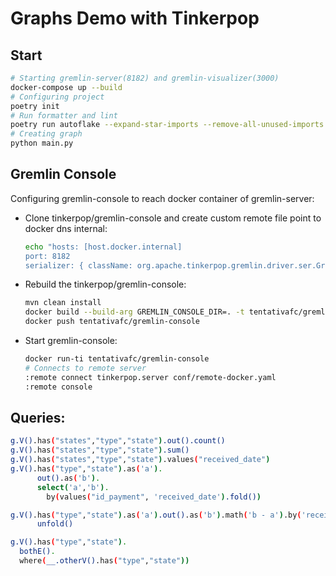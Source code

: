# Graphs Demo with Tinkerpop

## Start

```sh
# Starting gremlin-server(8182) and gremlin-visualizer(3000)
docker-compose up --build
# Configuring project
poetry init
# Run formatter and lint
poetry run autoflake --expand-star-imports --remove-all-unused-imports --remove-duplicate-keys --remove-unused-variables --recursive --in-place . && poetry run isort . && poetry run black .
# Creating graph
python main.py
```

## Gremlin Console 
Configuring gremlin-console to reach docker container of gremlin-server:

- Clone tinkerpop/gremlin-console and create custom remote file point to docker dns internal:

    ```sh
    echo "hosts: [host.docker.internal]
    port: 8182
    serializer: { className: org.apache.tinkerpop.gremlin.driver.ser.GraphBinaryMessageSerializerV1, config: { serializeResultToString: true }}" > conf/remote-docker.yaml
    ```
- Rebuild the tinkerpop/gremlin-console:
    ```sh
    mvn clean install
    docker build --build-arg GREMLIN_CONSOLE_DIR=. -t tentativafc/gremlin-console .
    docker push tentativafc/gremlin-console
    ```
- Start gremlin-console:
    ```sh
    docker run-ti tentativafc/gremlin-console
    # Connects to remote server
    :remote connect tinkerpop.server conf/remote-docker.yaml
    :remote console
    ```
## Queries:
```sh
g.V().has("states","type","state").out().count()
g.V().has("states","type","state").sum()
g.V().has("states","type","state").values("received_date")
g.V().has("type","state").as('a').
      out().as('b').
      select('a','b').
        by(values("id_payment", 'received_date').fold())

g.V().has("type","state").as('a').out().as('b').math('b - a').by('received_date').index().
      unfold()

g.V().has("type","state").
  bothE().
  where(__.otherV().has("type","state"))
```
